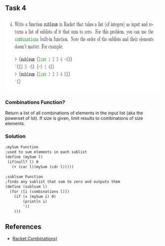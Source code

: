## Task 4

<p><img src="https://github.com/DarrenFitz/TheoryOfAlgorithms/blob/master/Resources/4.PNG" width="805" height="238"></p>


### Combinations Function? 
Return a list of all combinations of elements in the input list (aka the powerset of lst). If size is given, limit results to combinations of size elements.


### Solution
```Racket
;mySum Function
;used to sum elements in each sublist
(define (mySum l)
 (if(null? l) 0
   (+ (car l)(mySum (cdr l)))))

;sublsum Function
;finds any sublist that sum to zero and outputs them
(define (sublsum l)
  (for ([i (combinations l)])
    (if (= (mySum i) 0)
        (println i)
        '()
    )))

```

## References
* [Racket Combinations)](https://docs.racket-lang.org/reference/pairs.html#%28def._%28%28lib._racket%2Flist..rkt%29._combinations%29%29)
